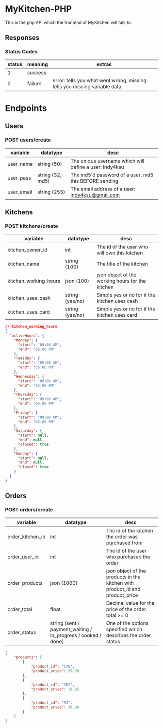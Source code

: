 # MyKitchen-PHP
This is the php API which the frontend of MyKitchen will talk to.

## Responses
### Status Codes
status | meaning | extras
--- | --- | ---
1 | success | 
0 | failure | error: tells you what went wrong, missing: tells you missing variable data

# Endpoints
## Users
### POST users/create
variable | datatype | desc
--- | --- | ---
user_name | string (50) | The unique username which will define a user: indy4ksu
user_pass | string (32, md5) | The md5'd password of a user. md5 this BEFORE sending
user_email | string (255) | The email address of a user: indy4ksu@gmail.com

## Kitchens
### POST kitchens/create
variable | datatype | desc
--- | --- | ---
kitchen_owner_id | int | The id of the user who will own this kitchen
kitchen_name | string (100) | The title of the kitchen
kitchen_working_hours | json (100) | json object of the working hours for the kitchen
kitchen_uses_cash | string (yes/no) | Simple yes or no for if the kitchen uses cash
kitchen_uses_card | string (yes/no) | Simple yes or no for if the kitchen uses card

```json
// kitchen_working_hours
{
  "activeHours": {
    "Monday": {
      "start": "09:00 AM",
      "end": "05:00 PM"
    },
    "Tuesday": {
      "start": "09:00 AM",
      "end": "05:00 PM"
    },
    "Wednesday": {
      "start": "09:00 AM",
      "end": "05:00 PM"
    },
    "Thursday": {
      "start": "09:00 AM",
      "end": "05:00 PM"
    },
    "Friday": {
      "start": "09:00 AM",
      "end": "05:00 PM"
    },
    "Saturday": {
      "start": null,
      "end": null,
      "closed": true
    },
    "Sunday": {
      "start": null,
      "end": null,
      "closed": true
    }
  }
}
```

## Orders
### POST orders/create
variable | datatype | desc
--- | --- | ---
order_kitchen_id | int | The id of the kitchen the order was purchased from
order_user_id | int | The id of the user who purchased the order
order_products | json (1000) | json object of the products in the kitchen with product_id and product_price
order_total | float | Decimal value for the price of the order. total >= 0
order_status | string (sent / payment_waiting / in_progress / cooked / done) | One of the options specified which describes the order status

```json
{
    "products": [
        {
            "product_id": "145",
            "product_price": 29.99
        },
        {
            "product_id": "381",
            "product_price": 19.95
        },
        {
            "product_id": "93",
            "product_price": 39.99
        }
    ]
}
```